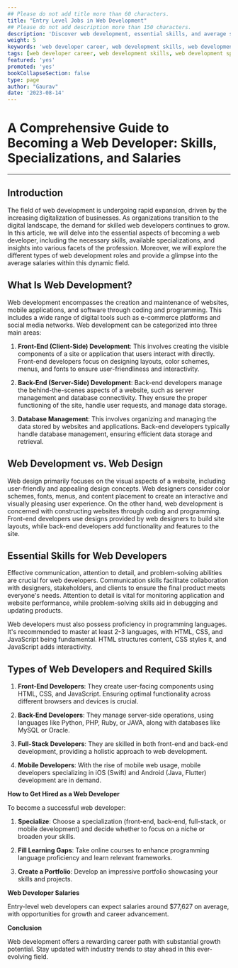 ```yaml
---
## Please do not add title more than 60 characters.
title: "Entry Level Jobs in Web Development"
## Please do not add description more than 150 characters.
description: 'Discover web development, essential skills, and average salaries in this comprehensive guide. Perfect for newcomers and those seeking career insights.'
weight: 5
keywords: 'web developer career, web development skills, web development specializations, front-end development, back-end development, full-stack development, mobile development, web developer salary, coding skills, career progression'
tags: [web developer career, web development skills, web development specializations, front-end development, back-end development, full-stack development, mobile development, web developer salary, coding skills, career progression, web development trends, entry-level web developer]
featured: 'yes'
promoted: 'yes'
bookCollapseSection: false
type: page
author: "Gaurav"
date: '2023-08-14'
---
```



# A Comprehensive Guide to Becoming a Web Developer: Skills, Specializations, and Salaries
---
## Introduction

The field of web development is undergoing rapid expansion, driven by the increasing digitalization of businesses. As organizations transition to the digital landscape, the demand for skilled web developers continues to grow. In this article, we will delve into the essential aspects of becoming a web developer, including the necessary skills, available specializations, and insights into various facets of the profession. Moreover, we will explore the different types of web development roles and provide a glimpse into the average salaries within this dynamic field.

## What Is Web Development?

Web development encompasses the creation and maintenance of websites, mobile applications, and software through coding and programming. This includes a wide range of digital tools such as e-commerce platforms and social media networks. Web development can be categorized into three main areas:

1. **Front-End (Client-Side) Development**: This involves creating the visible components of a site or application that users interact with directly. Front-end developers focus on designing layouts, color schemes, menus, and fonts to ensure user-friendliness and interactivity.

2. **Back-End (Server-Side) Development**: Back-end developers manage the behind-the-scenes aspects of a website, such as server management and database connectivity. They ensure the proper functioning of the site, handle user requests, and manage data storage.

3. **Database Management**: This involves organizing and managing the data stored by websites and applications. Back-end developers typically handle database management, ensuring efficient data storage and retrieval.

## Web Development vs. Web Design

Web design primarily focuses on the visual aspects of a website, including user-friendly and appealing design concepts. Web designers consider color schemes, fonts, menus, and content placement to create an interactive and visually pleasing user experience. On the other hand, web development is concerned with constructing websites through coding and programming. Front-end developers use designs provided by web designers to build site layouts, while back-end developers add functionality and features to the site.

## Essential Skills for Web Developers

Effective communication, attention to detail, and problem-solving abilities are crucial for web developers. Communication skills facilitate collaboration with designers, stakeholders, and clients to ensure the final product meets everyone's needs. Attention to detail is vital for monitoring application and website performance, while problem-solving skills aid in debugging and updating products.

Web developers must also possess proficiency in programming languages. It's recommended to master at least 2-3 languages, with HTML, CSS, and JavaScript being fundamental. HTML structures content, CSS styles it, and JavaScript adds interactivity.

## Types of Web Developers and Required Skills

1. **Front-End Developers**: They create user-facing components using HTML, CSS, and JavaScript. Ensuring optimal functionality across different browsers and devices is crucial.

2. **Back-End Developers**: They manage server-side operations, using languages like Python, PHP, Ruby, or JAVA, along with databases like MySQL or Oracle.

3. **Full-Stack Developers**: They are skilled in both front-end and back-end development, providing a holistic approach to web development.

4. **Mobile Developers**: With the rise of mobile web usage, mobile developers specializing in iOS (Swift) and Android (Java, Flutter) development are in demand.

**How to Get Hired as a Web Developer**

To become a successful web developer:

1. **Specialize**: Choose a specialization (front-end, back-end, full-stack, or mobile development) and decide whether to focus on a niche or broaden your skills.

2. **Fill Learning Gaps**: Take online courses to enhance programming language proficiency and learn relevant frameworks.

3. **Create a Portfolio**: Develop an impressive portfolio showcasing your skills and projects.

**Web Developer Salaries**

Entry-level web developers can expect salaries around $77,627 on average, with opportunities for growth and career advancement.

**Conclusion**

Web development offers a rewarding career path with substantial growth potential. Stay updated with industry trends to stay ahead in this ever-evolving field.